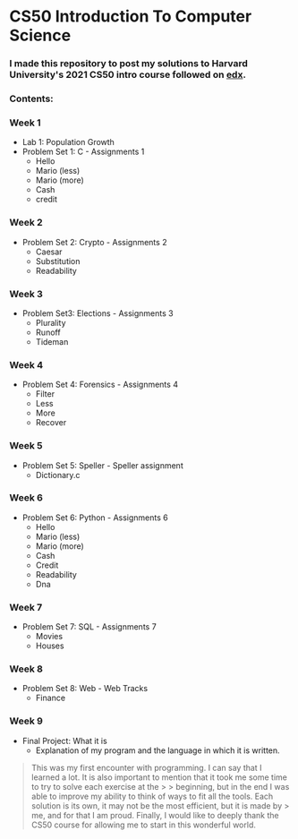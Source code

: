 # CS50 Introduction To Computer Science

### I made this repository to post my solutions to Harvard University's 2021 CS50 intro course followed on [**edx**](https://www.edx.org/course/introduction-computer-science-harvardx-cs50x).

### **Contents:**
### Week 1
 * Lab 1: Population Growth
 * Problem Set 1: C - Assignments 1
   * Hello
   * Mario (less)
   * Mario (more)
   * Cash
   * credit
### Week 2   
 * Problem Set 2: Crypto - Assignments 2
   * Caesar
   * Substitution
   * Readability
### Week 3   
 * Problem Set3: Elections - Assignments 3
   * Plurality
   * Runoff
   * Tideman
### Week 4   
 * Problem Set 4: Forensics - Assignments 4
   * Filter
   * Less
   * More
   * Recover
### Week 5 
 * Problem Set 5: Speller - Speller assignment
   * Dictionary.c
### Week 6   
 * Problem Set 6: Python - Assignments 6
   * Hello
   * Mario (less)
   * Mario (more)
   * Cash
   * Credit
   * Readability
   * Dna
### Week 7   
 * Problem Set 7: SQL - Assignments 7
   * Movies
   * Houses
### Week 8
 * Problem Set 8: Web - Web Tracks
   * Finance
### Week 9   
 * Final Project: What it is
   * Explanation of my program and the language in which it is written.

> This was my first encounter with programming. I can say that I learned a lot. It is also important to mention that it took me some time to try to solve each exercise at the > > beginning, but in the end I was able to improve my ability to think of ways to fit all the tools. Each solution is its own, it may not be the most efficient, but it is made by > me, and for that I am proud. Finally, I would like to deeply thank the CS50 course for allowing me to start in this wonderful world.
